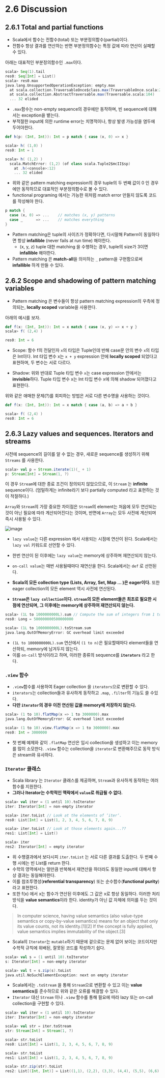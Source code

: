 # 2.6 Discussion

## 2.6.1 Total and partial functions

- Scala에서 함수는 전함수(total) 또는 부분정의함수(partial)이다. 
- 전함수 항상 결과를 연산하는 반면 부분정의함수는 특정 값에 따라 연산이 실패할 수 있다.

아래는 대표적인 부분정의함수인 `.max`이다.

```scala
scala> Seq(1).tail
res0: Seq[Int] = List()
scala> res0.max
java.lang.UnsupportedOperationException: empty.max
  at scala.collection.TraversableOnce$class.max(TraversableOnce.scala:229)
  at scala.collection.AbstractTraversable.max(Traversable.scala:104)
  ... 32 elided
```

- `.max`함수는 non-empty sequence의 경우에만 동작하며, 빈 sequence에 대해서는 exception을 뱉는다.
- 부적절한 input에 의한 runtime error는 치명적이나, 항상 발생 가능성을 염두에 두어야한다. 


```scala
def h(p: (Int, Int)): Int = p match { case (x, 0) => x }

scala> h( (1,0) )
res0: Int = 1

scala> h( (1,2) )
  scala.MatchError: (1,2) (of class scala.Tuple2$mcII$sp)
    at .h(<console>:12)
    ... 32 elided
```
- 위와 같은 pattern matching expression의 경우 tuple의 두 번째 값이 0 인 경우에만 동작하므로 대표적인 부분정의함수로 볼 수 있다.  
- functional programing 에서는 가능한 위처럼 match error 만들지 않도록 코드를 작성해야 한다.

```scala
p match {
  case (x, 0) => ...    // matches (x, y) patterns
  case _      => ...    // matches everything
}
```
- Pattern matching은 tuple의 사이즈가 정확하다면, 다시말해 Pattern이 동일하다면 항상 **infallible** (never fails at run time) 해야한다.
  - (x, y, z) tuple 대한 matching 을 수행하는 경우, tuple의 size가 3이면 **infallible** 해야한다.
- Pattern matching 은 **match-all**을 의미하는 `_` pattern을 구현함으로써 **infallible** 하게 만들 수 있다.

## 2.6.2 Scope and shadowing of pattern matching variables
- Pattern matching 은 변수들이 항상 pattern matching expression의 우측에 정의되는, **locally scoped** variable을 사용한다. 

아래의 예시를 보자.

```scala
def f(x: (Int, Int)): Int = x match { case (x, y) => x + y }
scala> f( (2,4) )

res0: Int = 6
```

- Scope: 함수 f의 전달인자 `x`의 타입은 Tuple인데 반해 case문 안의 변수 `x`의 타입은 Int이다.
Int 타입 변수 x는 `x + y` expression 안에 **locally scoped** 되었다고 표현하며, 두 변수는 서로 다르다.

- Shadow: 위와 반대로 Tuple 타입 변수 `x`는 case expression 안에서는 **invisible**하다. 
Tuple 타입 변수 x는 Int 타입 변수 x에 의해 shadow 되어졌다고 표현한다.

위와 같은 애매한 문제(?)를 회피하는 방법은 서로 다른 변수명을 사용하는 것이다.

```scala
def f(x: (Int, Int)): Int = x match { case (a, b) => a + b }

scala> f( (2,4) )
res0: Int = 6
```


## 2.6.3 Lazy values and sequences. Iterators and streams

사전에 sequence의 길이를 알 수 없는 경우, 새로운 sequence를 생성하기 위해 `Streams` 를 사용한다. 

```scala
scala> val p = Stream.iterate(1)(_ + 1)
p: Stream[Int] = Stream(1, ?)
```

이 경우 `Stream`에 대한 종료 조건이 정의되지 않았으므로, 이 `Stream` 는 **infinite** sequence이다. 
(엄밀하게는 infinite라기 보다 partially computed 라고 표현하는 것이 적절하다.) 

`Array`와 `Stream`의 가장 중요한 차이점은 `Stream`의 element는 처음에 모두 연산되는 것이 아닌 필요에 따라 계산되어진다는 것이며,
반면에 `Array`는 모두 사전에 계산되며 즉시 사용될 수 있다. 

![image](https://user-images.githubusercontent.com/13671946/73759174-e92acf80-47ae-11ea-9b81-fae762245d07.png)

- `lazy value`는 다른 expression 에서 사용되는 시점에 연산이 된다. Scala에서는 `lazy val` 키워드로 선언할 수 있다. 
- 한번 연산이 된 이후에는 `lazy value`는 memory에 상주하며 재연산되지 않는다. 

- `on-call value`는 매번 사용될때마다 재연산을 한다. Scala에서는 `def` 로 선언된다.
- **Scala의 모든 collection type (Lists, Array, Set, Map ... )은 eager이다.** 또한 eager collection의 모든 element 역시 사전에 연산된다. 
- **`Stream`은 `lazy collection`이다. `stream`의 모든 element들은 최초로 필요한 시점에 연산되며, 그 이후에는 memory에 상주하여 재연산되지 않는다.**

```scala
scala> (1L to 1000000000L).sum // Compute the sum of integers from 1 to 1 billion.
res0: Long = 500000000500000000

scala> (1L to 1000000000L).toStream.sum
java.lang.OutOfMemoryError: GC overhead limit exceeded
```

- `(1L to 1000000000L).sum` 연산에서 `(1 to n)`은 필요할때마다 element들을 연산하되, memory에 남겨두지 않는다.
- 이를 `on-call` 방식이라고 하며, 이러한 종류의 sequence를 **`iterators`** 라고 한다. 


### `.view` 함수
- `.view`함수를 사용하여 Eager collection 을 `iterators`으로 변환할 수 있다. 
- `iterators`는 collection들과 유사하게 동작하고 `.map`, `.filter`의 기능도 쓸 수있다. 
- **다만 `iterator`의 경우 이전 연산된 값을 memory에 저장하지 않는다.**

```scala
scala> (1 to 10).flatMap(x => 1 to 3000000).max
java.lang.OutOfMemoryError: GC overhead limit exceeded

scala> (1 to 10).view.flatMap(x => 1 to 3000000).max
res0: Int = 3000000
```

- 첫 번째 예제와 같이 `.flatMap` 연산은 임시 collection을 생성하고 이는 memory를 많이 소모한다. 
`.view` 함수는 collection을 `iterator`로 변환해주므로 동작 방식은 stream와 유사하다.


### `Iterator` 클래스

- Scala library 는 `Iterator` 클래스를 제공하며, `Stream`과 유사하게 동작하는 여러 함수를 지원한다.
- **그러나 Iterator는 수학적인 맥락에서 `value`로 취급될 수 없다.**

```scala
scala> val iter = (1 until 10).toIterator
iter: Iterator[Int] = non-empty iterator

scala> iter.toList // Look at the elements of ‘iter‘.
res0: List[Int] = List(1, 2, 3, 4, 5, 6, 7, 8, 9)

scala> iter.toList // Look at those elements again...??
res1: List[Int] = List()

scala> iter
res2: Iterator[Int] = empty iterator
```

- 위 수행결과에서 보다시피 `iter.toList` 는 서로 다른 결과를 도출한다. 두 번째 수행 시에는 빈 List를 return 한다.
- 수학의 영역에서는 얼만큼 반복해서 재연산을 하더라도 동일한 input에 대해서 항상 결과는 동일해야한다. 
- 이를 참조투명성(**referential transparency**) 또는 순수함수(**functional purity**)라고 표현한다.  
- 또한 f(x) 에서 x는 함수가 연산된 이후에도 그 값은 x로 항상 동일하다. 이러한 처리 방식을 **value semantics**이라 한다. identity가 아닌 값 자체에 의미를 두는 것이다.

> In computer science, having value semantics (also value-type semantics or copy-by-value semantics) means for an object that only its value counts, not its identity.[1][2] If the concept is fully applied, value semantics implies immutability of the object.[3]

- Scala의 `Iterator`는 `mutable`하기 때문에 겉으로는 문제 없어 보이는 코드이지만 수학적 규칙에 위배된, 잘못된 코드를 작성하기 쉽다. 
```scala
scala> val s = (1 until 10).toIterator
s: Iterator[Int] = non-empty iterator

scala> val t = s.zip(s).toList
java.util.NoSuchElementException: next on empty iterator
```

- Scala에서는 `.toStream` 을 통해 `Stream`으로 변환할 수 있고 이는 **value semantics**를 준수하므로 위와 같은 오류를 해결할 수 있다.
- `Iterator` 대신 `Stream` 이나 `.view` 함수를 통해 필요에 따라 lazy 또는 on-call collection을 구현할 수 있다. 

```scala
scala> val iter = (1 until 10).toIterator
iter: Iterator[Int] = non-empty iterator

scala> val str = iter.toStream
str: Stream[Int] = Stream(1, ?)

scala> str.toList
res0: List[Int] = List(1, 2, 3, 4, 5, 6, 7, 8, 9)

scala> str.toList
res1: List[Int] = List(1, 2, 3, 4, 5, 6, 7, 8, 9)

scala> str.zip(str).toList
res2: List[(Int, Int)] = List((1,1), (2,2), (3,3), (4,4), (5,5), (6,6), (7,7), (8,8), (9,9))
```


